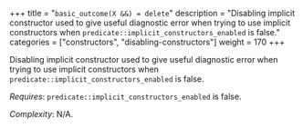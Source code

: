 +++
title = "`basic_outcome(X &&) = delete`"
description = "Disabling implicit constructor used to give useful diagnostic error when trying to use implicit constructors when `predicate::implicit_constructors_enabled` is false."
categories = ["constructors", "disabling-constructors"]
weight = 170
+++

Disabling implicit constructor used to give useful diagnostic error when trying to use implicit constructors when `predicate::implicit_constructors_enabled` is false.

*Requires*: `predicate::implicit_constructors_enabled` is false.

*Complexity*: N/A.